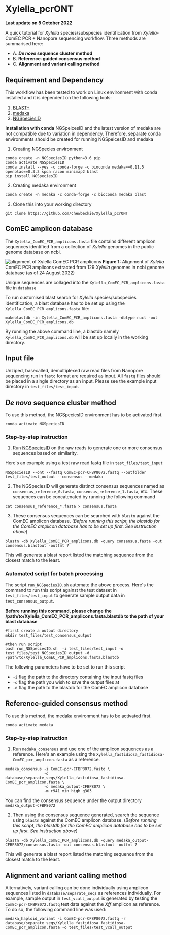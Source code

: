 # Xylella_pcrONT

**Last update on 5 October 2022**

A quick tutorial for *Xylella* species/subspecies identification from *Xylella*-ComEC PCR + Nanopore sequencing workflow. Three methods are summarised here:
- A. ***De novo* sequence cluster method**
- B. **Reference-guided consensus method**
- C. **Alignment and variant calling method**

## Requirement and Dependency
This workflow has been tested to work on Linux environment with conda installed and it is dependent on the following tools:
1. [BLAST+](https://www.ncbi.nlm.nih.gov/books/NBK279690/)
2. [medaka](https://github.com/nanoporetech/medaka)
3. [NGSpeciesID](https://github.com/ksahlin/NGSpeciesID)

**Installation with conda**
NGSpeicesID and the latest version of medaka are not compatible due to variation in dependency. Therefore, separate conda environments should be created for running NGSpeicesID and medaka

1. Creating NGSpecies environment
```
conda create -n NGSpeciesID python=3.6 pip 
conda activate NGSpeciesID
conda install --yes -c conda-forge -c bioconda medaka==0.11.5 openblas==0.3.3 spoa racon minimap2 blast
pip install NGSpeciesID
```

2. Creating medaka environment
```
conda create -n medaka -c conda-forge -c bioconda medaka blast
```

3. Clone this into your working directory
```
git clone https://github.com/chewbeckie/Xylella_pcrONT
```

## ComEC amplicon database
The `Xylella_ComEC_PCR_amplicons.fasta` file contains different amplicon sequences identified from a collection of *Xylella* genomes in the public genome database on ncbi.

![alignment of Xylella ComEC PCR amplicons](./ComEC-ampliconalignment_genomes129.svg)
**Figure 1:** Alignment of *Xylella* ComEC PCR amplicons extracted from 129 *Xylella* genomes in ncbi genome database (as of 24 August 2022)

Unique sequences are collaged into the `Xylella_ComEC_PCR_amplicons.fasta` file in `database`

To run customised blast search for *Xylella* species/subspecies identification, a blast database has to be set up using the `Xylella_ComEC_PCR_amplicons.fasta` file:

```
makeblastdb -in Xylella_ComEC_PCR_amplicons.fasta -dbtype nucl -out Xylella_ComEC_PCR_amplicons.db
```

By running the above command line, a blastdb namely `Xylella_ComEC_PCR_amplicons.db` will be set up locally in the working directory.

## Input file

Unziped, basecalled, demultiplexed raw read files from Nanopore sequencing run in `fastq` format are required as input. All `fastq` files should be placed in a single directory as an input. Please see the example input directory in `test_files/test_input`.

## *De novo* sequence cluster method

To use this method, the NGSpeciesID environment has to be activated first.
```
conda activate NGSpeciesID
```

### Step-by-step instruction
1. Run [NGSpeciesID](https://github.com/ksahlin/NGSpeciesID) on the raw reads to generate one or more consensus sequences based on similarity.

Here's an example using a test raw read fastq file in `test_files/test_input`
```
NGSpeciesID --ont --fastq ComEC-pcr-CFBP8072.fastq --outfolder test_files/test_output --consensus --medaka
```

2. The NGSpeciesID will generate distinct consensus sequences named as `consensus_reference_0.fasta`, `consensus_reference_1.fasta`, etc. These sequences can be concatenated by running the following command
```
cat consensus_reference_*.fasta > consensus.fasta
```

3. These consensus sequences can be searched with `blastn` against the ComEC amplicon database. (*Before running this script, the blastdb for the ComEC amplicon database has to be set up first. See instruction above*)
```
blastn -db Xylella_ComEC_PCR_amplicons.db -query consensus.fasta -out consensus.blastout -outfmt 7
```
This will generate a blast report listed the matching sequence from the closest match to the least.


### Automated script for batch processing
The script `run_NGSpeciesID.sh` automate the above process.
Here's the command to run this script against the test dataset in `test_files/test_input` to generate sample output data in `test_consensus_output`.

**Before running this command, please change the /path/to/Xylella_ComEC_PCR_amplicons.fasta.blastdb to the path of your blast database**

```
#first create a output directory
mkdir test_files/test_consensus_output

#then run script
bash run_NGSpeciesID.sh  -i test_files/test_input -o test_files/test_NGSpeciesID_output -d /path/to/Xylella_ComEC_PCR_amplicons.fasta.blastdb
```

The following parameters have to be set to run this script
- `-i` flag the path to the directory containing the input fastq files
- `-o` flag the path you wish to save the output files at
- `-d` flag the path to the blastdb for the ComEC amplicon database

## Reference-guided consensus method

To use this method, the medaka environment has to be activated first.
```
conda activate medaka
```

### Step-by-step instruction
1. Run `medaka_consensus` and use one of the amplicon sequences as a reference. Here's an example using the `Xylella_fastidiosa_fastidiosa-ComEC_pcr_amplicon.fasta` as a reference.
```
medaka_consensus -i ComEC-pcr-CFBP8072.fastq \
                 -d database/separate_seqs/Xylella_fastidiosa_fastidiosa-ComEC_pcr_amplicon.fasta \
                 -o medaka_output-CFBP8072 \
                 -m r941_min_high_g303
```
You can find the consensus sequence under the output directory `medaka_output-CFBP8072`

2. Then using the consensus sequence generated, search the sequence using `blastn` against the ComEC amplicon database. (*Before running this script, the blastdb for the ComEC amplicon database has to be set up first. See instruction above*)
```
blastn -db Xylella_ComEC_PCR_amplicons.db -query medaka_output-CFBP8072/consensus.fasta -out consensus.blastout -outfmt 7
```
This will generate a blast report listed the matching sequence from the closest match to the least.


## Alignment and variant calling method

Alternatively, variant calling can be done individually using amplicon sequences listed in `database/separate_seqs` as references individually. For example, sample output in `test_vcall_output` is generated by testing the `ComEC-pcr-CFBP8072.fastq` test data against the *Xff* amplicon as reference. To do so, the following command line was used:
```
medaka_haploid_variant -i ComEC-pcr-CFBP8072.fastq -r database/separate_seqs/Xylella_fastidiosa_fastidiosa-ComEC_pcr_amplicon.fasta -o test_files/test_vcall_output
```
